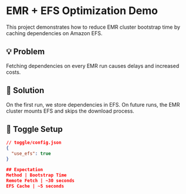 # EMR + EFS Optimization Demo

This project demonstrates how to reduce EMR cluster bootstrap time by caching dependencies on Amazon EFS.

## 💡 Problem
Fetching dependencies on every EMR run causes delays and increased costs.

## 🚀 Solution
On the first run, we store dependencies in EFS. On future runs, the EMR cluster mounts EFS and skips the download process.

## 🔁 Toggle Setup
```json
// toggle/config.json
{
  "use_efs": true
}

## Expectation
Method | Bootstrap Time
Remote Fetch | ~30 seconds
EFS Cache | ~5 seconds
